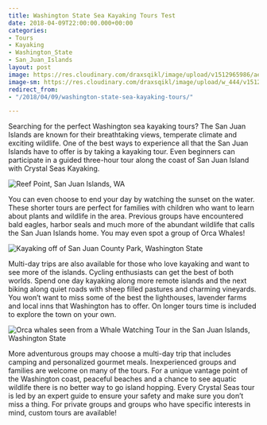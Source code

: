 ```yaml
---
title: Washington State Sea Kayaking Tours Test
date: 2018-04-09T22:00:00.000+00:00
categories:
- Tours
- Kayaking
- Washington_State
- San_Juan_Islands
layout: post
image: https://res.cloudinary.com/draxsqikl/image/upload/v1512965986/aerial-off-sanjuan-county-park-kayakers-paddlingcom-size_emlpii.jpg
image-sm: https://res.cloudinary.com/draxsqikl/image/upload/w_444/v1512965986/aerial-off-sanjuan-county-park-kayakers-paddlingcom-size_emlpii.jpg
redirect_from:
- "/2018/04/09/washington-state-sea-kayaking-tours/"

---
```

Searching for the perfect Washington sea kayaking tours? The San Juan Islands are known for their breathtaking views, temperate climate and exciting wildlife. One of the best ways to experience all that the San Juan Islands have to offer is by taking a kayaking tour. Even beginners can participate in a guided three-hour tour along the coast of San Juan Island with Crystal Seas Kayaking.

![Reef Point, San Juan Islands, WA](https://stqsfya1eeoulo.dreamhosters.com/2018-12-03_17-40-03.jpg "Reef Point, San Juan Islands, WA")

You can even choose to end your day by watching the sunset on the water. These shorter tours are perfect for families with children who want to learn about plants and wildlife in the area.  Previous groups have encountered bald eagles, harbor seals and much more of the abundant wildlife that calls the San Juan Islands home. You may even spot a group of Orca Whales!

![Kayaking off of San Juan County Park, Washington State](https://stqsfya1eeoulo.dreamhosters.com/2018-12-03_17-33-02.jpg "Kayaking off of San Juan County Park, Washington State")

Multi-day trips are also available for those who love kayaking and want to see more of the islands. Cycling enthusiasts can get the best of both worlds. Spend one day kayaking along more remote islands and the next biking along quiet roads with sheep filled pastures and charming vineyards.  You won’t want to miss some of the best the lighthouses, lavender farms and local inns that Washington has to offer. On longer tours time is included to explore the town on your own.

![Orca whales seen from a Whale Watching Tour in the San Juan Islands, Washington State](https://stqsfya1eeoulo.dreamhosters.com/2018-12-03_17-34-35.jpg "Orca whales seen from a Whale Watching Tour in the San Juan Islands, Washington State")

More adventurous groups may choose a multi-day trip that includes camping and personalized gourmet meals. Inexperienced groups and families are welcome on many of the tours. For a unique vantage point of the Washington coast, peaceful beaches and a chance to see aquatic wildlife there is no better way to go island hopping. Every Crystal Seas tour is led by an expert guide to ensure your safety and make sure you don’t miss a thing. For private groups and groups who have specific interests in mind, custom tours are available!